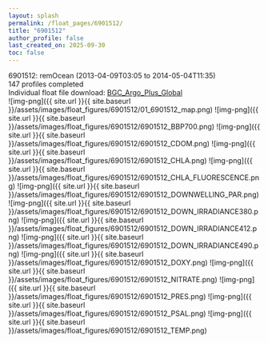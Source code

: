```yaml
---
layout: splash
permalink: /float_pages/6901512/
title: "6901512"
author_profile: false
last_created_on: 2025-09-30
toc: false
---
```

 
6901512: remOcean (2013-04-09T03:05 to 2014-05-04T11:35)\
147 profiles completed\
Individual float file download: [BGC_Argo_Plus_Global](https://ftp.soest.hawaii.edu/bgc_argo_plus/Individual_Floats/outliers_removed/6901512_Sprof_processed.nc)\
![img-png]({{ site.url }}{{ site.baseurl }}/assets/images/float_figures/6901512/01_6901512_map.png)
![img-png]({{ site.url }}{{ site.baseurl }}/assets/images/float_figures/6901512/6901512_BBP700.png)
![img-png]({{ site.url }}{{ site.baseurl }}/assets/images/float_figures/6901512/6901512_CDOM.png)
![img-png]({{ site.url }}{{ site.baseurl }}/assets/images/float_figures/6901512/6901512_CHLA.png)
![img-png]({{ site.url }}{{ site.baseurl }}/assets/images/float_figures/6901512/6901512_CHLA_FLUORESCENCE.png)
![img-png]({{ site.url }}{{ site.baseurl }}/assets/images/float_figures/6901512/6901512_DOWNWELLING_PAR.png)
![img-png]({{ site.url }}{{ site.baseurl }}/assets/images/float_figures/6901512/6901512_DOWN_IRRADIANCE380.png)
![img-png]({{ site.url }}{{ site.baseurl }}/assets/images/float_figures/6901512/6901512_DOWN_IRRADIANCE412.png)
![img-png]({{ site.url }}{{ site.baseurl }}/assets/images/float_figures/6901512/6901512_DOWN_IRRADIANCE490.png)
![img-png]({{ site.url }}{{ site.baseurl }}/assets/images/float_figures/6901512/6901512_DOXY.png)
![img-png]({{ site.url }}{{ site.baseurl }}/assets/images/float_figures/6901512/6901512_NITRATE.png)
![img-png]({{ site.url }}{{ site.baseurl }}/assets/images/float_figures/6901512/6901512_PRES.png)
![img-png]({{ site.url }}{{ site.baseurl }}/assets/images/float_figures/6901512/6901512_PSAL.png)
![img-png]({{ site.url }}{{ site.baseurl }}/assets/images/float_figures/6901512/6901512_TEMP.png)
